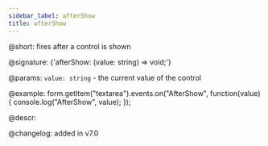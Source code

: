 ```yaml
---
sidebar_label: afterShow
title: afterShow
---          
```


@short: fires after a control is shown

@signature: {'afterShow: (value: string) => void;'}

@params:
`value: string` - the current value of the control

@example:
form.getItem("textarea").events.on("AfterShow", function(value) {
    console.log("AfterShow", value);
});

@descr:

@changelog: added in v7.0
